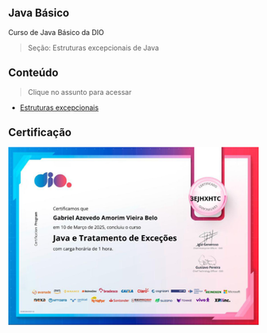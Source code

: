 ## Java Básico

Curso de Java Básico da DIO

> Seção: Estruturas excepcionais de Java

## Conteúdo

> Clique no assunto para acessar

- [Estruturas excepcionais](src/edu/gabriel/estruturasExcepcionais)

## Certificação

![Modelo](lib/img/Estruturas-excepcionais.jpg)